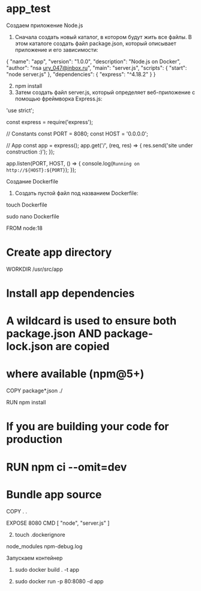 # app_test

Создаем приложение Node.js

1) Сначала создать новый каталог, в котором будут жить все файлы. В этом каталоге создать файл package.json, который описывает приложение и его зависимости:

{
  "name": "app",
  "version": "1.0.0",
  "description": "Node.js on Docker",
  "author": "nsa <ury_047@inbox.ru>",
  "main": "server.js",
  "scripts": {
    "start": "node server.js"
  },
  "dependencies": {
    "express": "^4.18.2"
  }
}

2) npm install
3) Затем создать файл server.js, который определяет веб-приложение с помощью фреймворка Express.js:

'use strict';

const express = require('express');

// Constants
const PORT = 8080;
const HOST = '0.0.0.0';

// App
const app = express();
app.get('/', (req, res) => {
  res.send('site under construction :)');
});

app.listen(PORT, HOST, () => {
  console.log(`Running on http://${HOST}:${PORT}`);
});


Создание Dockerfile

1) Создать пустой файл под названием Dockerfile:

touch Dockerfile

sudo nano Dockerfile

FROM node:18

# Create app directory
WORKDIR /usr/src/app

# Install app dependencies
# A wildcard is used to ensure both package.json AND package-lock.json are copied
# where available (npm@5+)
COPY package*.json ./

RUN npm install
# If you are building your code for production
# RUN npm ci --omit=dev

# Bundle app source
COPY . .

EXPOSE 8080
CMD [ "node", "server.js" ]

2) touch .dockerignore

node_modules
npm-debug.log

Запускаем контейнер

1) sudo docker build . -t app

2) sudo docker run -p 80:8080 -d app
